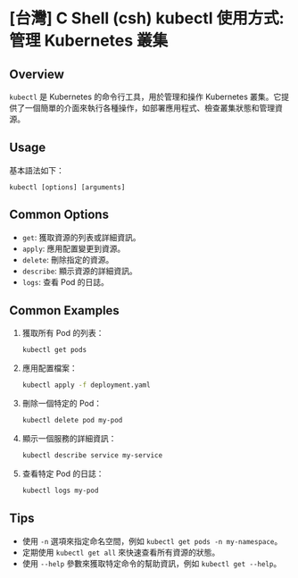 # [台灣] C Shell (csh) kubectl 使用方式: 管理 Kubernetes 叢集

## Overview
`kubectl` 是 Kubernetes 的命令行工具，用於管理和操作 Kubernetes 叢集。它提供了一個簡單的介面來執行各種操作，如部署應用程式、檢查叢集狀態和管理資源。

## Usage
基本語法如下：
```
kubectl [options] [arguments]
```

## Common Options
- `get`: 獲取資源的列表或詳細資訊。
- `apply`: 應用配置變更到資源。
- `delete`: 刪除指定的資源。
- `describe`: 顯示資源的詳細資訊。
- `logs`: 查看 Pod 的日誌。

## Common Examples
1. 獲取所有 Pod 的列表：
   ```bash
   kubectl get pods
   ```

2. 應用配置檔案：
   ```bash
   kubectl apply -f deployment.yaml
   ```

3. 刪除一個特定的 Pod：
   ```bash
   kubectl delete pod my-pod
   ```

4. 顯示一個服務的詳細資訊：
   ```bash
   kubectl describe service my-service
   ```

5. 查看特定 Pod 的日誌：
   ```bash
   kubectl logs my-pod
   ```

## Tips
- 使用 `-n` 選項來指定命名空間，例如 `kubectl get pods -n my-namespace`。
- 定期使用 `kubectl get all` 來快速查看所有資源的狀態。
- 使用 `--help` 參數來獲取特定命令的幫助資訊，例如 `kubectl get --help`。